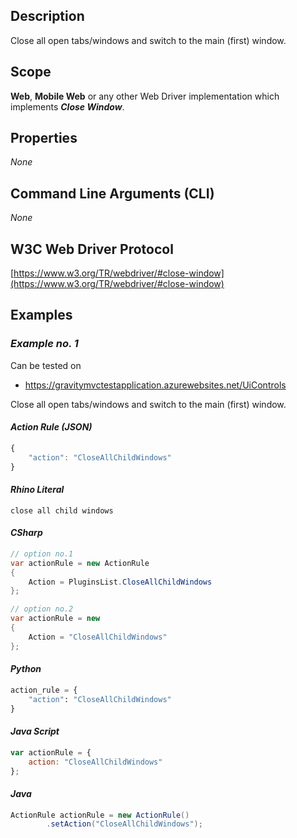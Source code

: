 ## Description
Close all open tabs/windows and switch to the main (first) window.

## Scope
**Web**, **Mobile Web** or any other Web Driver implementation which implements _**Close Window**_.

## Properties
_None_

## Command Line Arguments (CLI)
_None_

## W3C Web Driver Protocol
[https://www.w3.org/TR/webdriver/#close-window](https://www.w3.org/TR/webdriver/#close-window)

## Examples
### _Example no. 1_
Can be tested on
* https://gravitymvctestapplication.azurewebsites.net/UiControls

Close all open tabs/windows and switch to the main (first) window.

#### _Action Rule (JSON)_
```js
{
    "action": "CloseAllChildWindows"
}
```

#### _Rhino Literal_
```
close all child windows
```

#### _CSharp_
```csharp
// option no.1
var actionRule = new ActionRule
{
    Action = PluginsList.CloseAllChildWindows
};

// option no.2
var actionRule = new
{
    Action = "CloseAllChildWindows"
};
```

#### _Python_
```python
action_rule = {
    "action": "CloseAllChildWindows"
}
```

#### _Java Script_
```js
var actionRule = {
    action: "CloseAllChildWindows"
};
```

#### _Java_
```java
ActionRule actionRule = new ActionRule()
        .setAction("CloseAllChildWindows");
```